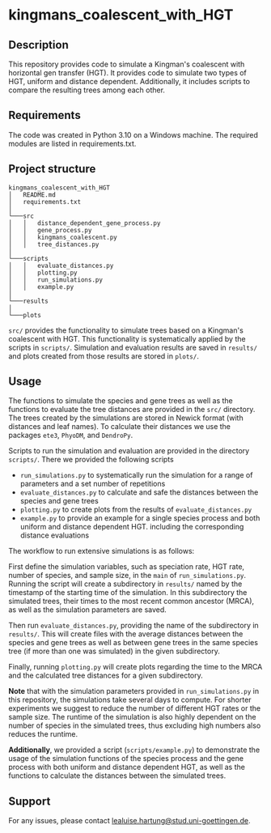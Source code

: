 # kingmans_coalescent_with_HGT

## Description

This repository provides code to simulate a Kingman's coalescent with horizontal gen transfer (HGT). It provides 
code to simulate two types of HGT, uniform and distance dependent. Additionally, it includes scripts to compare the 
resulting trees among each other.

## Requirements

The code was created in Python 3.10 on a Windows machine.
The required modules are listed in requirements.txt.


## Project structure

```
kingmans_coalescent_with_HGT
│   README.md  
│   requirements.txt   
│
└───src
│   │   distance_dependent_gene_process.py
│   │   gene_process.py
│   │   kingmans_coalescent.py
│   │   tree_distances.py
│   
└───scripts
│   │   evaluate_distances.py
│   │   plotting.py
│   │   run_simulations.py
│   │   example.py
│   
└───results
│   
└───plots
```

`src/` provides the functionality to simulate trees based on a Kingman's coalescent with HGT. This functionality is 
systematically applied by the scripts in  `scripts/`. Simulation and evaluation results are saved in `results/` and 
plots created from those results are stored in `plots/`.

## Usage
The functions to simulate the species and gene trees as well as the functions to evaluate the tree distances are 
provided in the `src/` directory. The trees created by the simulations are stored in Newick format (with 
distances and leaf names). To calculate their distances we use the packages `ete3`, `PhyoDM`, and `DendroPy`.  

Scripts to run the simulation and evaluation are provided in the directory `scripts/`. There we provided the 
following scripts
 - `run_simulations.py` to systematically run the simulation for a range of parameters and a set number of repetitions
 - `evaluate_distances.py` to calculate and safe the distances between the species and gene trees
 - `plotting.py` to create plots from the results of `evaluate_distances.py` 
 - `example.py` to provide an example for a single species process and both uniform and distance dependent HGT. 
   including the corresponding distance evaluations

The workflow to run extensive simulations is as follows:

First define the simulation variables, such as speciation rate, HGT rate, number of species, and sample size, in 
the `main` of `run_simulations.py`. Running the script will create a subdirectory in `results/` named by the 
timestamp of the starting time of the simulation. In this subdirectory the simulated trees, their times to the most 
recent common ancestor (MRCA), as well as the simulation parameters are saved.

Then run `evaluate_distances.py`, providing the name of the subdirectory in `results/`. This will create files with 
the average distances between the species and gene trees as well as between gene trees in the same species tree (if 
more than one was simulated) in the given subdirectory. 

Finally, running `plotting.py` will create plots regarding the time to the MRCA and the calculated tree distances 
for a given subdirectory.

**Note** that with the simulation parameters provided in `run_simulations.py` in this repository, the simulations 
take several days to compute. For shorter experiments we suggest to reduce the number of different HGT rates or the 
sample size. The runtime of the simulation is also highly dependent on the number of species in the simulated trees, 
thus excluding high numbers also reduces the runtime.

**Additionally**, we provided a script (`scripts/example.py`) to demonstrate the usage of the simulation functions 
of the species process and the gene process with both uniform and distance dependent HGT, as well as the functions 
to calculate the distances between the simulated trees.

## Support

For any issues, please contact
[lealuise.hartung@stud.uni-goettingen.de](mailto:lealuise.hartung@stud.uni-goettingen.de).